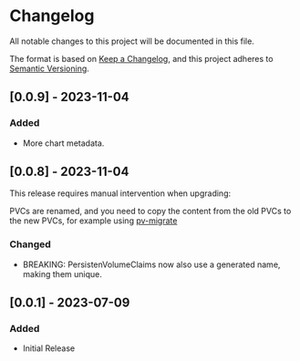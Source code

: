 # Changelog

All notable changes to this project will be documented in this file.

The format is based on [Keep a Changelog](https://keepachangelog.com/en/1.0.0/),
and this project adheres to [Semantic Versioning](https://semver.org/spec/v2.0.0.html).


## [0.0.9] - 2023-11-04

### Added
- More chart metadata.

## [0.0.8] - 2023-11-04

This release requires manual intervention when upgrading:

PVCs are renamed, and you need to copy the content from the old PVCs to the new PVCs, for example using
[pv-migrate](https://github.com/utkuozdemir/pv-migrate/)

### Changed
- BREAKING: PersistenVolumeClaims now also use a generated name, making them unique.


## [0.0.1] - 2023-07-09

### Added

- Initial Release